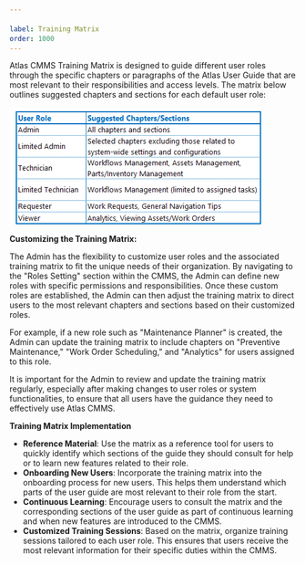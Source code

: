 ```yaml
---

label: Training Matrix
order: 1000
---
```

Atlas CMMS Training Matrix is designed to guide different user roles through the specific chapters or paragraphs of the Atlas User Guide that are most relevant to their responsibilities and access levels. The matrix below outlines suggested chapters and sections for each default user role:

![](static/img/image2.png)

__Customizing the Training Matrix:__

The Admin has the flexibility to customize user roles and the associated training matrix to fit the unique needs of their organization. By navigating to the "Roles Setting" section within the CMMS, the Admin can define new roles with specific permissions and responsibilities. Once these custom roles are established, the Admin can then adjust the training matrix to direct users to the most relevant chapters and sections based on their customized roles.

For example, if a new role such as "Maintenance Planner" is created, the Admin can update the training matrix to include chapters on "Preventive Maintenance," "Work Order Scheduling," and "Analytics" for users assigned to this role.

It is important for the Admin to review and update the training matrix regularly, especially after making changes to user roles or system functionalities, to ensure that all users have the guidance they need to effectively use Atlas CMMS.

__Training Matrix Implementation__

- __Reference Material__: Use the matrix as a reference tool for users to quickly identify which sections of the guide they should consult for help or to learn new features related to their role.
- __Onboarding New Users__: Incorporate the training matrix into the onboarding process for new users. This helps them understand which parts of the user guide are most relevant to their role from the start.
- __Continuous Learning__: Encourage users to consult the matrix and the corresponding sections of the user guide as part of continuous learning and when new features are introduced to the CMMS.
- __Customized Training Sessions__: Based on the matrix, organize training sessions tailored to each user role. This ensures that users receive the most relevant information for their specific duties within the CMMS.

